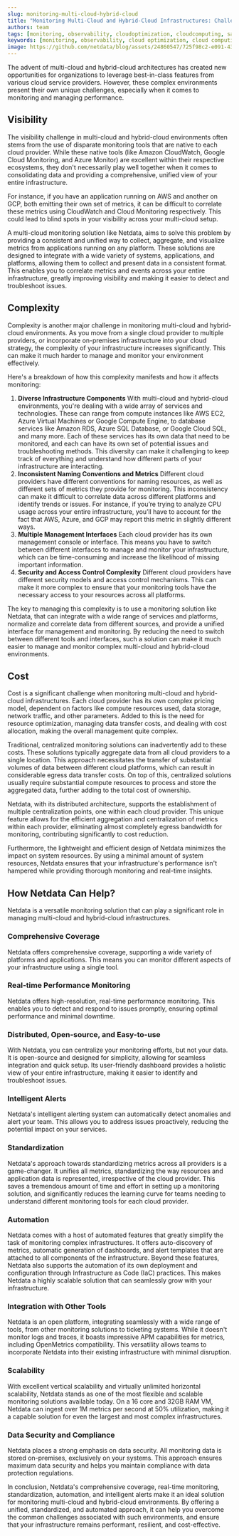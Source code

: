 ```yaml
---
slug: monitoring-multi-cloud-hybrid-cloud
title: "Monitoring Multi-Cloud and Hybrid-Cloud Infrastructures: Challenges and Best Practices"
authors: team
tags: [monitoring, observability, cloudoptimization, cloudcomputing, saas, multicloud, hybridcloud,aws,gcp,azure,cloud]
keywords: [monitoring, observability, cloud optimization, cloud computing, saas, multicloud, hybridcloud]
image: https://github.com/netdata/blog/assets/24860547/725f98c2-e091-43ef-8ad4-559aac5441d0
---
```


The advent of multi-cloud and hybrid-cloud architectures has created new opportunities for organizations to leverage best-in-class features from various cloud service providers. However, these complex environments present their own unique challenges, especially when it comes to monitoring and managing performance.

<!--truncate-->

## Visibility

The visibility challenge in multi-cloud and hybrid-cloud environments often stems from the use of disparate monitoring tools that are native to each cloud provider. While these native tools (like Amazon CloudWatch, Google Cloud Monitoring, and Azure Monitor) are excellent within their respective ecosystems, they don't necessarily play well together when it comes to consolidating data and providing a comprehensive, unified view of your entire infrastructure.

For instance, if you have an application running on AWS and another on GCP, both emitting their own set of metrics, it can be difficult to correlate these metrics using CloudWatch and Cloud Monitoring respectively. This could lead to blind spots in your visibility across your multi-cloud setup.

A multi-cloud monitoring solution like Netdata, aims to solve this problem by providing a consistent and unified way to collect, aggregate, and visualize metrics from applications running on any platform. These solutions are designed to integrate with a wide variety of systems, applications, and platforms, allowing them to collect and present data in a consistent format. This enables you to correlate metrics and events across your entire infrastructure, greatly improving visibility and making it easier to detect and troubleshoot issues.

## Complexity

Complexity is another major challenge in monitoring multi-cloud and hybrid-cloud environments. As you move from a single cloud provider to multiple providers, or incorporate on-premises infrastructure into your cloud strategy, the complexity of your infrastructure increases significantly. This can make it much harder to manage and monitor your environment effectively.

Here's a breakdown of how this complexity manifests and how it affects monitoring:

1. **Diverse Infrastructure Components** 
With multi-cloud and hybrid-cloud environments, you're dealing with a wide array of services and technologies. These can range from compute instances like AWS EC2, Azure Virtual Machines or Google Compute Engine, to database services like Amazon RDS, Azure SQL Database, or Google Cloud SQL, and many more. Each of these services has its own data that need to be monitored, and each can have its own set of potential issues and troubleshooting methods. This diversity can make it challenging to keep track of everything and understand how different parts of your infrastructure are interacting.
2. **Inconsistent Naming Conventions and Metrics** 
Different cloud providers have different conventions for naming resources, as well as different sets of metrics they provide for monitoring. This inconsistency can make it difficult to correlate data across different platforms and identify trends or issues. For instance, if you’re trying to analyze CPU usage across your entire infrastructure, you’ll have to account for the fact that AWS, Azure, and GCP may report this metric in slightly different ways.
3. **Multiple Management Interfaces** 
Each cloud provider has its own management console or interface. This means you have to switch between different interfaces to manage and monitor your infrastructure, which can be time-consuming and increase the likelihood of missing important information.
4. **Security and Access Control Complexity** 
Different cloud providers have different security models and access control mechanisms. This can make it more complex to ensure that your monitoring tools have the necessary access to your resources across all platforms.

The key to managing this complexity is to use a monitoring solution like Netdata, that can integrate with a wide range of services and platforms, normalize and correlate data from different sources, and provide a unified interface for management and monitoring. By reducing the need to switch between different tools and interfaces, such a solution can make it much easier to manage and monitor complex multi-cloud and hybrid-cloud environments.

## Cost

Cost is a significant challenge when monitoring multi-cloud and hybrid-cloud infrastructures. Each cloud provider has its own complex pricing model, dependent on factors like compute resources used, data storage, network traffic, and other parameters. Added to this is the need for resource optimization, managing data transfer costs, and dealing with cost allocation, making the overall management quite complex.

Traditional, centralized monitoring solutions can inadvertently add to these costs. These solutions typically aggregate data from all cloud providers to a single location. This approach necessitates the transfer of substantial volumes of data between different cloud platforms, which can result in considerable egress data transfer costs. On top of this, centralized solutions usually require substantial compute resources to process and store the aggregated data, further adding to the total cost of ownership.

Netdata, with its distributed architecture, supports the establishment of multiple centralization points, one within each cloud provider. This unique feature allows for the efficient aggregation and centralization of metrics within each provider, eliminating almost completely egress bandwidth for monitoring, contributing significantly to cost reduction.

Furthermore, the lightweight and efficient design of Netdata minimizes the impact on system resources. By using a minimal amount of system resources, Netdata ensures that your infrastructure's performance isn't hampered while providing thorough monitoring and real-time insights.


## How Netdata Can Help?

Netdata is a versatile monitoring solution that can play a significant role in managing multi-cloud and hybrid-cloud infrastructures.


### Comprehensive Coverage

Netdata offers comprehensive coverage, supporting a wide variety of platforms and applications. This means you can monitor different aspects of your infrastructure using a single tool.


### Real-time Performance Monitoring

Netdata offers high-resolution, real-time performance monitoring. This enables you to detect and respond to issues promptly, ensuring optimal performance and minimal downtime.


### Distributed, Open-source, and Easy-to-use

With Netdata, you can centralize your monitoring efforts, but not your data. It is open-source and designed for simplicity, allowing for seamless integration and quick setup. Its user-friendly dashboard provides a holistic view of your entire infrastructure, making it easier to identify and troubleshoot issues.


### Intelligent Alerts

Netdata's intelligent alerting system can automatically detect anomalies and alert your team. This allows you to address issues proactively, reducing the potential impact on your services.


### Standardization

Netdata's approach towards standardizing metrics across all providers is a game-changer. It unifies all metrics, standardizing the way resources and application data is represented, irrespective of the cloud provider. This saves a tremendous amount of time and effort in setting up a monitoring solution, and significantly reduces the learning curve for teams needing to understand different monitoring tools for each cloud provider.


### Automation

Netdata comes with a host of automated features that greatly simplify the task of monitoring complex infrastructures. It offers auto-discovery of metrics, automatic generation of dashboards, and alert templates that are attached to all components of the infrastructure. Beyond these features, Netdata also supports the automation of its own deployment and configuration through Infrastructure as Code (IaC) practices. This makes Netdata a highly scalable solution that can seamlessly grow with your infrastructure.


### Integration with Other Tools

Netdata is an open platform, integrating seamlessly with a wide range of tools, from other monitoring solutions to ticketing systems. While it doesn't monitor logs and traces, it boasts impressive APM capabilities for metrics, including OpenMetrics compatibility. This versatility allows teams to incorporate Netdata into their existing infrastructure with minimal disruption.


### Scalability

With excellent vertical scalability and virtually unlimited horizontal scalability, Netdata stands as one of the most flexible and scalable monitoring solutions available today. On a 16 core and 32GB RAM VM, Netdata can ingest over 1M metrics per second at 50% utilization, making it a capable solution for even the largest and most complex infrastructures.


### Data Security and Compliance

Netdata places a strong emphasis on data security. All monitoring data is stored on-premises, exclusively on your systems. This approach ensures maximum data security and helps you maintain compliance with data protection regulations.

In conclusion, Netdata's comprehensive coverage, real-time monitoring, standardization, automation, and intelligent alerts make it an ideal solution for monitoring multi-cloud and hybrid-cloud environments. By offering a unified, standardized, and automated approach, it can help you overcome the common challenges associated with such environments, and ensure that your infrastructure remains performant, resilient, and cost-effective.
